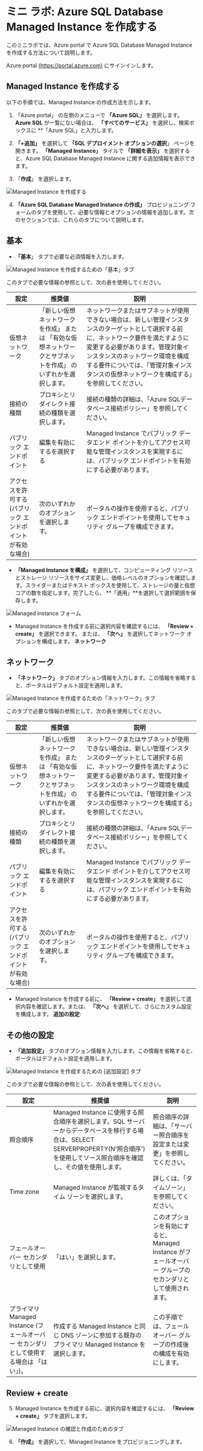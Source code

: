 ﻿# ミニ ラボ: Azure SQL Database Managed Instance を作成する

このミニラボでは、Azure portal で Azure SQL Database Managed Instance を作成する方法について説明します。

Azure portal [(https://portal.azure.com)](https://portal.azure.com/) にサインインします。

## Managed Instance を作成する

以下の手順では、Managed Instance の作成方法を示します。

1. 「Azure portal」 の左側のメニューで  **「Azure SQL」** を選択します。 **Azure SQL** が一覧にない場合は、 **「すべてのサービス」** を選択し、検索ボックスに **「Azure SQL」と入力します。

2. **「+追加」** を選択して **「SQL デプロイメント オプションの選択**」 ページを開きます。 **「Managed Instance」** タイルで **「詳細を表示」** を選択すると、Azure SQL Database Managed Instance に関する追加情報を表示できます。

3. 「**作成**」 を選択します。

![Managed Instance を作成する](../../Linked_Image_Files/demo_managed_sql_image1.png)

4. **「Azure SQL Database Managed Instance の作成」** プロビジョニング フォームのタブを使用して、必要な情報とオプションの情報を追加します。次のセクションでは、これらのタブについて説明します。

## 基本

* **「基本**」 タブで必要な必須情報を入力します。

![Managed Instance を作成するための「基本」タブ](../../Linked_Image_Files/demo_managed_sql_image2.png)

このタブで必要な情報の参照として、次の表を使用してください。

| 設定 | 推奨値 | 説明  |
|---------------------------------------------------|---------------------------------------------------------------------------------|-------------------------------------------------------------------------------------------------------------------------------------------------------------------------------------------------------------------------------------------------------------------------------------------------------------------------------------------------------------------------------------------------------------------------------------------------------------------------------------------------------------------------------------------------------------------------------------------------------------------------------------------------------------------------------------------------------------|
| 仮想ネットワーク | 「新しい仮想ネットワークを作成」 または 「有効な仮想ネットワークとサブネットを作成」 のいずれかを選択します。 | ネットワークまたはサブネットが使用できない場合は、新しい管理インスタンスのターゲットとして選択する前に、ネットワーク要件を満たすように変更する必要があります。管理対象インスタンスのネットワーク環境を構成する要件については、「管理対象インスタンスの仮想ネットワークを構成する」を参照してください。 |
| 接続の種類 | プロキシとリダイレクト接続の種類を選択します。 | 接続の種類の詳細は、「Azure SQLデータベース接続ポリシー」を参照してください。 |
| パブリック エンドポイント | 編集を有効にするを選択する | Managed Instance でパブリック データエンド ポイントを介してアクセス可能な管理インスタンスを実現するには、パブリック エンドポイントを有効にする必要があります。 |
| アクセスを許可する (パブリック エンドポイントが有効な場合) | 次のいずれかのオプションを選択します。 | ポータルの操作を使用すると、パブリック エンドポイントを使用してセキュリティ グループを構成できます。<br>  |


* **「Managed Instance を構成」** を選択して、コンピューティング リソースとストレージ リソースをサイズ変更し、価格レベルのオプションを確認します。スライダーまたはテキスト ボックスを使用して、ストレージの量と仮想コアの数を指定します。完了したら、 **「適用」**を選択して選択範囲を保存します。

![Managed instance フォーム](../../Linked_Image_Files/demo_managed_sql_image3.png)

* Managed Instance を作成する前に選択内容を確認するには、 **「Review + create」** を選択できます。  または、 **「次へ」** を選択してネットワーク オプションを構成します。 **ネットワーク**

## ネットワーク

* **「ネットワーク」** タブのオプション情報を入力します。この情報を省略すると、ポータルはデフォルト設定を適用します。

![Managed Instance を作成するための「ネットワーク」タブ](../../Linked_Image_Files/demo_managed_sql_image4.png)

このタブで必要な情報の参照として、次の表を使用してください。

| 設定 | 推奨値 | 説明  |
|---------------------------------------------------|---------------------------------------------------------------------------------|------------------------------------------------------------------------------------------------------------------------------------------------------------------------------------------------------------------------------------------------------------------------------------------------------------------------------|
| 仮想ネットワーク | 「新しい仮想ネットワークを作成」 または 「有効な仮想ネットワークとサブネットを作成」 のいずれかを選択します。 | ネットワークまたはサブネットが使用できない場合は、新しい管理インスタンスのターゲットとして選択する前に、ネットワーク要件を満たすように変更する必要があります。管理対象インスタンスのネットワーク環境を構成する要件については、「管理対象インスタンスの仮想ネットワークを構成する」を参照してください。 |
| 接続の種類 | プロキシとリダイレクト接続の種類を選択します。 | 接続の種類の詳細は、「Azure SQLデータベース接続ポリシー」を参照してください。 |
| パブリック エンドポイント | 編集を有効にするを選択する | Managed Instance でパブリック データエンド ポイントを介してアクセス可能な管理インスタンスを実現するには、パブリック エンドポイントを有効にする必要があります。 |
| アクセスを許可する (パブリック エンドポイントが有効な場合) | 次のいずれかのオプションを選択します。 | ポータルの操作を使用すると、パブリック エンドポイントを使用してセキュリティ グループを構成できます。<br>  |

* Managed Instance を作成する前に、 **「Review + create」** を選択して選択内容を確認します。または、 **「次へ」** を選択して、さらにカスタム設定を構成します。 **追加の設定**:

## その他の設定

* **「追加設定」** タブのオプション情報を入力します。この情報を省略すると、ポータルはデフォルト設定を適用します。

![Managed Instance を作成するための [追加設定] タブ](../../Linked_Image_Files/demo_managed_sql_image5.png)

このタブで必要な情報の参照として、次の表を使用してください。

| 設定 | 推奨値 | 説明  |
|-----------------------------------------------------------------------|------------------------------------------------------------------------------------------------------------------------------------------------------------------------------------------------------------|-----------------------------------------------------------------------------------------------------------------------------------------------------------------------|
| 照合順序 | Managed Instance に使用する照合順序を選択します。SQL サーバーからデータベースを移行する場合は、SELECT SERVERPROPERTY(N'照合順序')を使用してソース照合順序を確認し、その値を使用します。 | 照合順序の詳細は、「サーバー照合順序を設定または変更」を参照してください。 |
| Time zone | Managed Instance が監視するタイム ゾーンを選択します。 | 詳しくは、「タイムゾーン」を参照してください。 |
| フェールオーバー セカンダリとして使用 | 「はい」を選択します。 | このオプションを有効にすると、Managed Instance がフェールオーバー グループのセカンダリとして使用されます。 |
| プライマリ Managed Instance (フェールオーバー セカンダリとして使用する場合は 「はい」)。 | 作成する Managed Instance と同じ DNS ゾーンに参加する既存のプライマリ Managed Instance を選択します。 | この手順では、フェールオーバー グループの作成後の構成を有効にします。  |


## Review + create

5. Managed Instance を作成する前に、選択内容を確認するには、 **「Review + create」** タブを選択します。

![Managed Instance の確認と作成のためのタブ](../../Linked_Image_Files/demo_managed_sql_image6.png)

6. **「作成」** を選択して、Managed Instance をプロビジョニングします。

 
